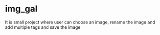 # img_gal
It is small project where user can choose an image, rename the image and add multiple tags and save the image 
